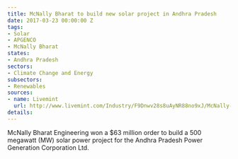 ```yaml
---
title: McNally Bharat to build new solar project in Andhra Pradesh
date: 2017-03-23 00:00:00 Z
tags:
- Solar
- APGENCO
- McNally Bharat
states:
- Andhra Pradesh
sectors:
- Climate Change and Energy
subsectors:
- Renewables
sources:
- name: Livemint
  url: http://www.livemint.com/Industry/F9Dnwv28s8uAyNR88no9xJ/McNally-Bharat-secures-Rs415-crore-solar-project-order-in-An.html
details: 
---
```


McNally Bharat Engineering won a $63 million order to build a 500 megawatt (MW) solar power project for the Andhra Pradesh Power Generation Corporation Ltd.
